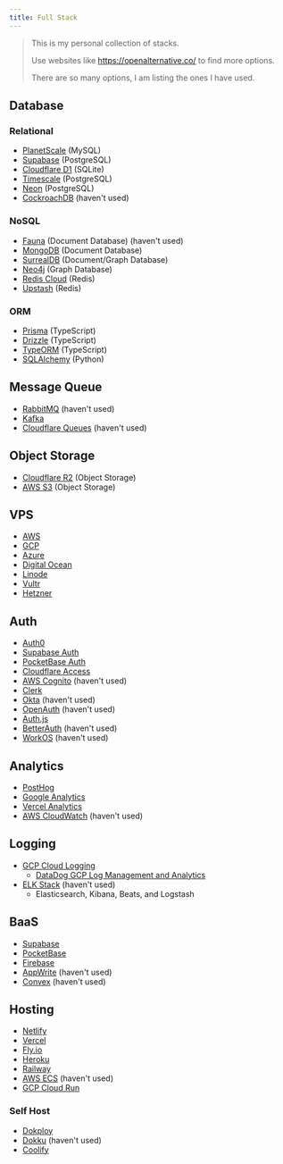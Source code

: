 ```yaml
---
title: Full Stack
---
```


> This is my personal collection of stacks.
>
> Use websites like https://openalternative.co/ to find more options.
>
> There are so many options, I am listing the ones I have used.

## Database

### Relational

- [PlanetScale](https://planetscale.com/) (MySQL)
- [Supabase](https://supabase.com/) (PostgreSQL)
- [Cloudflare D1](https://www.cloudflare.com/developer-platform/products/d1/) (SQLite)
- [Timescale](https://www.timescale.com/) (PostgreSQL)
- [Neon](https://neon.tech/) (PostgreSQL)
- [CockroachDB](https://www.cockroachlabs.com/) (haven't used)

### NoSQL

- [Fauna](https://fauna.com/) (Document Database) (haven't used)
- [MongoDB](https://www.mongodb.com/) (Document Database)
- [SurrealDB](https://surrealdb.com/) (Document/Graph Database)
- [Neo4j](https://neo4j.com/) (Graph Database)
- [Redis Cloud](https://redis.io/pricing/) (Redis)
- [Upstash](https://upstash.com/) (Redis)

### ORM

- [Prisma](https://www.prisma.io/) (TypeScript)
- [Drizzle](https://orm.drizzle.team/) (TypeScript)
- [TypeORM](https://typeorm.io/) (TypeScript)
- [SQLAlchemy](https://www.sqlalchemy.org/) (Python)

## Message Queue

- [RabbitMQ](https://www.rabbitmq.com/) (haven't used)
- [Kafka](https://kafka.apache.org/)
- [Cloudflare Queues](https://developers.cloudflare.com/queues/) (haven't used)

## Object Storage

- [Cloudflare R2](https://www.cloudflare.com/en-ca/developer-platform/products/r2/) (Object Storage)
- [AWS S3](https://aws.amazon.com/s3/) (Object Storage)

## VPS

- [AWS](https://aws.amazon.com/)
- [GCP](https://cloud.google.com/)
- [Azure](https://azure.microsoft.com/)
- [Digital Ocean](https://www.digitalocean.com/)
- [Linode](https://www.linode.com/)
- [Vultr](https://www.vultr.com/)
- [Hetzner](https://www.hetzner.com/)

## Auth

- [Auth0](https://auth0.com/)
- [Supabase Auth](https://supabase.com/docs/guides/auth)
- [PocketBase Auth](https://pocketbase.io/docs/authentication/)
- [Cloudflare Access](https://developers.cloudflare.com/access/)
- [AWS Cognito](https://aws.amazon.com/cognito/) (haven't used)
- [Clerk](https://clerk.com/)
- [Okta](https://www.okta.com/) (haven't used)
- [OpenAuth](https://openauth.js.org/) (haven't used)
- [Auth.js](https://auth.js.org/)
- [BetterAuth](https://www.better-auth.com/) (haven't used)
- [WorkOS](https://workos.com/) (haven't used)

## Analytics

- [PostHog](https://posthog.com/)
- [Google Analytics](https://analytics.google.com/)
- [Vercel Analytics](https://vercel.com/docs/analytics)
- [AWS CloudWatch](https://aws.amazon.com/cloudwatch/) (haven't used)

## Logging

- [GCP Cloud Logging](https://cloud.google.com/logging)
  - [DataDog GCP Log Management and Analytics](https://www.datadoghq.com/dg/logs/google-cloud-platform)
- [ELK Stack](https://www.elastic.co/elastic-stack/) (haven't used)
  - Elasticsearch, Kibana, Beats, and Logstash

## BaaS

- [Supabase](https://supabase.com/)
- [PocketBase](https://pocketbase.io/)
- [Firebase](https://firebase.google.com/)
- [AppWrite](https://appwrite.io/) (haven't used)
- [Convex](https://www.convex.dev/?ref=openalternative.co) (haven't used)

## Hosting

- [Netlify](https://www.netlify.com/)
- [Vercel](https://vercel.com/)
- [Fly.io](https://fly.io/)
- [Heroku](https://www.heroku.com/)
- [Railway](https://railway.app/)
- [AWS ECS](https://aws.amazon.com/ecs/) (haven't used)
- [GCP Cloud Run](https://cloud.google.com/run)

### Self Host

- [Dokploy](https://dokploy.com/)
- [Dokku](https://dokku.com/) (haven't used)
- [Coolify](https://coolify.io/)
